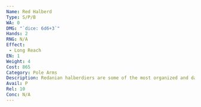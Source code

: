 ```yaml
---
Name: Red Halberd
Type: S/P/B
WA: 0
DMG: "`dice: 6d6+3`"
Hands: 2
RNG: N/A
Effect:
 - Long Reach
EN: 1
Weight: 4
Cost: 865
Category: Pole Arms
Description: Redanian halberdiers are some of the most organized and dangerous soldiers in the north. Heh, These whoresons halt cavalry advances and troop charges like nothin’. Their halberd is a masterpiece. Two-me- ter pole capped with a heavy battle axe with a back spike, and a long spike on top.
Avail: P
Rel: 10
Conc: N/A
---
```

